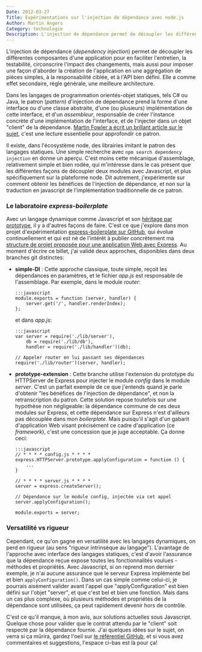```yaml
---
Date: 2012-03-27
Title: Expérimentations sur l'injection de dépendance avec node.js
Author: Martin Angers
Category: technologie
Description: L'injection de dépendance permet de découpler les différentes composantes d'une application pour en faciliter l'entretien, la testabilité, circonscrire l'impact des changements, mais aussi pour imposer une façon d'aborder la création de l'application en une aggrégation de pièces simples, à la responsabilité ciblée, et à l'API bien défini.
---
```


L'injection de dépendance (*dependency injection*) permet de découpler les différentes composantes d'une application pour en faciliter l'entretien, la testabilité, circonscrire l'impact des changements, mais aussi pour imposer une façon d'aborder la création de l'application en une aggrégation de pièces simples, à la responsabilité ciblée, et à l'API bien défini. Elle a comme effet secondaire, règle générale, une meilleure architecture.

Dans les langages de programmation orientés-objet statiques, tels C# ou Java, le patron (*pattern*) d'injection de dépendance prend la forme d'une interface ou d'une classe abstraite, d'une (ou plusieurs) implémentation de cette interface, et d'un *assembleur*, responsable de créer l'instance concrète d'une implémentation de l'interface, et de l'injecter dans un objet "client" de la dépendance. [Martin Fowler a écrit un brillant article sur le sujet][fowler], c'est une lecture essentielle pour approfondir ce patron.

Il existe, dans l'écosystème node, des librairies imitant le patron des langages statiques. Une simple recherche avec `npm search dependency injection` en donne un aperçu. C'est moins cette mécanique d'assemblage, relativement simple et bien rodée, qui m'intéresse dans le cas présent que les différentes façons de découpler deux modules avec Javascript, et plus spécifiquement sur la plateforme node. Dit autrement, j'expérimente sur comment obtenir les bénéfices de l'injection de dépendance, et non sur la traduction en javascript de l'implémentation traditionnelle de ce patron.

### Le laboratoire *express-boilerplate*

Avec un langage dynamique comme Javascript et son [héritage par prototype][proto], il y a d'autres façons de faire. C'est ce que j'explore dans mon projet d'expérimentation [express-boilerplate sur GitHub][eb], qui évolue continuellement et qui est né de l'intérêt à publier concrètement ma [structure de projet proposée pour une application Web avec Express][struct]. Au moment d'écrire ce billet, j'ai validé deux approches, disponibles dans deux branches git distinctes:

*	**simple-DI** : Cette approche classique, toute simple, reçoit les dépendances en paramètres, et le fichier *app.js* est responsable de l'assemblage. Par exemple, dans le module *router*:
	
		:::javascript
		module.exports = function (server, handler) {
			server.get('/', handler.renderIndex);
		};

	et dans *app.js*:

		:::javascript
		var server = require('./lib/server'),
			db = require('./lib/db'),
			handler = require('./lib/handler')(db);

		// Appeler router en lui passant ses dépendances
		require('./lib/router')(server, handler);


*	**prototype-extension** : Cette branche utilise l'extension du prototype du HTTPServer de Express pour injecter le module *config* dans le module *server*. C'est un parfait exemple de ce que j'entends quand je parle d'obtenir "les bénéfices de l'injection de dépendance", et non la retranscription du patron. Cette solution repose toutefois sur une hypothèse non négligeable: la dépendance commune de ces deux modules sur Express, et cette dépendance sur Express  n'est d'ailleurs pas découplée dans mon *boilerplate*. Mais puisqu'il s'agit d'un gabarit d'application Web visant précisément ce cadre d'application (ce *framework*), c'est une concession que je juge acceptable. Ça donne ceci:

		:::javascript
		// * * * * config.js * * * *
		express.HTTPServer.prototype.applyConfiguration = function () {
			...
		}

		// * * * * server.js * * * *
		server = express.createServer();

		// Dépendance sur le module config, injectée via cet appel
		server.applyConfiguration();

		module.exports = server;

### Versatilité vs rigueur

Cependant, ce qu'on gagne en versatilité avec les langages dynamiques, on perd en rigueur (au sens "rigueur intrinsèque au langage"). L'avantage de l'approche avec interface des langages statiques, c'est d'avoir l'assurance que la dépendance reçue expose toutes les fonctionnalités voulues - méthodes et propriétés. Avec Javascript, si on reprend mon dernier exemple, je n'ai aucune assurance que le serveur Express implémente bel et bien `applyConfiguration()`. Dans un cas simple comme celui-ci, je pourrais aisément valider avant l'appel que "applyConfiguration" est bien défini sur l'objet "server", et que c'est bel et bien une fonction. Mais dans un cas plus complexe, où plusieurs méthodes et propriétés de la dépendance sont utilisées, ça peut rapidement devenir hors de contrôle.

C'est ce qu'il manque, à mon avis, aux solutions actuelles sous Javascript. Quelque chose pour valider que le contrat attendu par le "client" soit respecté par la dépendance fournie. J'ai quelques idées sur le sujet, on verra si ça mûrira, gardez l'oeil sur [le référentiel GitHub][eb], et si vous avez commentaires et suggestions, l'espace ci-bas est là pour ça!

[fowler]: http://martinfowler.com/articles/injection.html
[proto]: http://fr.wikipedia.org/wiki/Programmation_orient%C3%A9e_prototype
[eb]: https://github.com/PuerkitoBio/express-boilerplate
[spring]: http://www.springsource.org/
[struct]: http://hypermegatop.calepin.co/structurer-une-application-web-avec-express-et-nodejs.html
